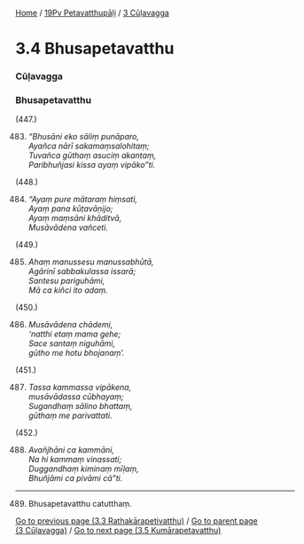 
[Home](/) / [19Pv Petavatthupāḷi](/tipitaka/19Pv.md) / [3 Cūḷavagga](/tipitaka/19Pv/3.md)

# 3.4 Bhusapetavatthu

### Cūḷavagga

### Bhusapetavatthu

(447.)

483. _“Bhusāni eko sāliṃ punāparo,_  
_Ayañca nārī sakamaṃsalohitaṃ;_  
_Tuvañca gūthaṃ asuciṃ akantaṃ,_  
_Paribhuñjasi kissa ayaṃ vipāko”ti._  


(448.)

484. _“Ayaṃ pure mātaraṃ hiṃsati,_  
_Ayaṃ pana kūṭavāṇijo;_  
_Ayaṃ maṃsāni khāditvā,_  
_Musāvādena vañceti._  


(449.)

485. _Ahaṃ manussesu manussabhūtā,_  
_Agārinī sabbakulassa issarā;_  
_Santesu pariguhāmi,_  
_Mā ca kiñci ito adaṃ._  


(450.)

486. _Musāvādena chādemi,_  
_‘natthi etaṃ mama gehe;_  
_Sace santaṃ niguhāmi,_  
_gūtho me hotu bhojanaṃ’._  


(451.)

487. _Tassa kammassa vipākena,_  
_musāvādassa cūbhayaṃ;_  
_Sugandhaṃ sālino bhattaṃ,_  
_gūthaṃ me parivattati._  


(452.)

488. _Avañjhāni ca kammāni,_  
_Na hi kammaṃ vinassati;_  
_Duggandhaṃ kiminaṃ mīḷaṃ,_  
_Bhuñjāmi ca pivāmi cā”ti._  


---

489. Bhusapetavatthu catutthaṃ.



[Go to previous page (3.3 Rathakārapetivatthu)](/tipitaka/19Pv/3/3.3.md) / [Go to parent page (3 Cūḷavagga)](/tipitaka/19Pv/3.md) / [Go to next page (3.5 Kumārapetavatthu)](/tipitaka/19Pv/3/3.5.md)


